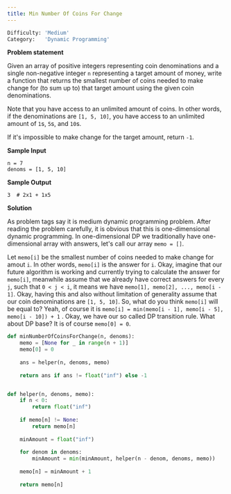 ```yaml
---
title: Min Number Of Coins For Change
---
```


```python
Difficulty: 'Medium'
Category:   'Dynamic Programming'
```

**Problem statement**

Given an array of positive integers representing coin denominations and a single non-negative integer `n` representing a target amount of money, write a function that returns the smallest number of coins needed to make change for (to sum up to) that target amount using the given coin denominations.

Note that you have access to an unlimited amount of coins. In other words, if the denominations are `[1, 5, 10]`, you have access to an unlimited amount of `1`s, `5`s, and `10`s.

If it's impossible to make change for the target amount, return `-1`.

**Sample Input**
```
n = 7
denoms = [1, 5, 10]
```

**Sample Output**
```
3  # 2x1 + 1x5
```

**Solution**

As problem tags say it is medium dynamic programming problem. After reading the problem carefully, it is obvious that this is one-dimensional dynamic programming. In one-dimensional DP we traditionally have one-dimensional array with answers, let's call our array `memo = []`. 

Let `memo[i]` be the smallest number of coins needed to make change for amout `i`. In other words, `memo[i]` is the answer for `i`. 
Okay, imagine that our future algorithm is working and currently trying to calculate the answer for `memo[i]`, meanwhile assume that we already have correct answers for every `j`, such that `0 < j < i`, it means we have `memo[1], memo[2], ..., memo[i - 1]`. Okay, having this and also without limitation of generality assume that our coin denominations are `[1, 5, 10]`. So, what do you think `memo[i]` will be equal to? Yeah, of course it is `memo[i] = min(memo[i - 1], memo[i - 5], memo[i - 10]) + 1` .
Okay, we have our so called DP transition rule. What about DP base? It is of course `memo[0] = 0`.

```python
def minNumberOfCoinsForChange(n, denoms):
    memo = [None for _ in range(n + 1)]
    memo[0] = 0
		
    ans = helper(n, denoms, memo)
		
    return ans if ans != float("inf") else -1


def helper(n, denoms, memo):
    if n < 0:
        return float("inf")
				
    if memo[n] != None:
        return memo[n]
	
    minAmount = float("inf")
	
    for denom in denoms:
        minAmount = min(minAmount, helper(n - denom, denoms, memo))
	
    memo[n] = minAmount + 1
	
    return memo[n]
```

